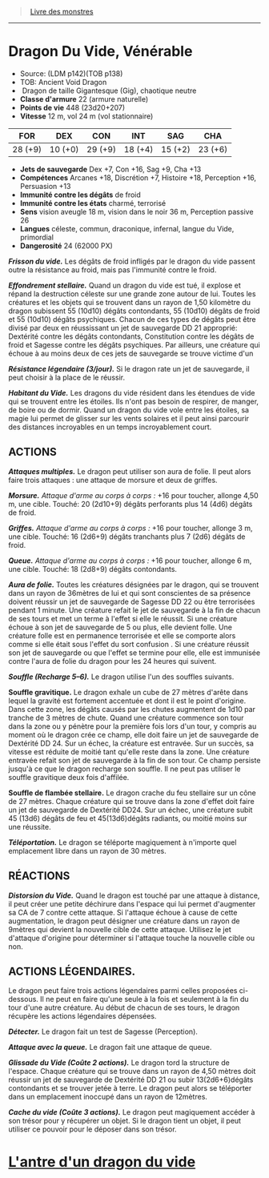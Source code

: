 ﻿> [Livre des monstres](tome_of_beasts_old.md)

---

# Dragon Du Vide, Vénérable

- Source: (LDM p142)(TOB p138)
- TOB: Ancient Void Dragon
-  Dragon de taille Gigantesque (Gig), chaotique neutre
- **Classe d'armure** 22 (armure naturelle)
- **Points de vie** 448 (23d20+207)
- **Vitesse** 12 m, vol 24 m (vol stationnaire)

|FOR|DEX|CON|INT|SAG|CHA|
|---|---|---|---|---|---|
|28 (+9)|10 (+0)|29 (+9)|18 (+4)|15 (+2)|23 (+6)|

- **Jets de sauvegarde** Dex +7, Con +16, Sag +9, Cha +13
- **Compétences** Arcanes +18, Discrétion +7, Histoire +18, Perception +16, Persuasion +13
- **Immunité contre les dégâts** de froid
- **Immunité contre les états** charmé, terrorisé
- **Sens** vision aveugle 18 m, vision dans le noir 36 m, Perception passive 26
- **Langues** céleste, commun, draconique, infernal, langue du Vide, primordial
- **Dangerosité** 24 (62000 PX)

**_Frisson du vide._** Les dégâts de froid infligés par le dragon du vide passent outre la résistance au froid, mais pas l'immunité contre le froid.

**_Effondrement stellaire._** Quand un dragon du vide est tué, il explose et répand la destruction céleste sur une grande zone autour de lui. Toutes les créatures et les objets qui se trouvent dans un rayon de 1,50 kilomètre du dragon subissent 55 (10d10) dégâts contondants, 55 (10d10) dégâts de froid et 55 (10d10) dégâts psychiques. Chacun de ces types de dégâts peut être divisé par deux en réussissant un jet de sauvegarde DD 21 approprié: Dextérité contre les dégâts contondants, Constitution contre les dégâts de froid et Sagesse contre les dégâts psychiques. Par ailleurs, une créature qui échoue à au moins deux de ces jets de sauvegarde se trouve victime d'un

**_Résistance légendaire (3/jour)._** Si le dragon rate un jet de sauvegarde, il peut choisir à la place de le réussir.

**_Habitant du Vide._** Les dragons du vide résident dans les étendues de vide qui se trouvent entre les étoiles. Ils n'ont pas besoin de respirer, de manger, de boire ou de dormir. Quand un dragon du vide vole entre les étoiles, sa magie lui permet de glisser sur les vents solaires et il peut ainsi parcourir des distances incroyables en un temps incroyablement court.

## ACTIONS

**_Attaques multiples._** Le dragon peut utiliser son aura de folie. Il peut alors faire trois attaques : une attaque de morsure et deux de griffes.

**_Morsure._** _Attaque d'arme au corps à corps :_ +16 pour toucher, allonge 4,50 m, une cible. Touché: 20 (2d10+9) dégâts perforants plus 14 (4d6) dégâts de froid.

**_Griffes._** _Attaque d'arme au corps à corps :_ +16 pour toucher, allonge 3 m, une cible. Touché: 16 (2d6+9) dégâts tranchants plus 7 (2d6) dégâts de froid.

**_Queue._** _Attaque d'arme au corps à corps :_ +16 pour toucher, allonge 6 m, une cible. Touché: 18 (2d8+9) dégâts contondants.

**_Aura de folie._** Toutes les créatures désignées par le dragon, qui se trouvent dans un rayon de 36mètres de lui et qui sont conscientes de sa présence doivent réussir un jet de sauvegarde de Sagesse DD 22 ou être terrorisées pendant 1 minute. Une créature refait le jet de sauvegarde à la fin de chacun de ses tours et met un terme à l'effet si elle le réussit. Si une créature échoue à son jet de sauvegarde de 5 ou plus, elle devient folle. Une créature folle est en permanence terrorisée et elle se comporte alors comme si elle était sous l'effet du sort confusion . Si une créature réussit son jet de sauvegarde ou que l'effet se termine pour elle, elle est immunisée contre l'aura de folie du dragon pour les 24 heures qui suivent.

**_Souffle (Recharge 5–6)._** Le dragon utilise l'un des souffles suivants.

**Souffle gravitique.** Le dragon exhale un cube de 27 mètres d'arête dans lequel la gravité est fortement accentuée et dont il est le point d'origine. Dans cette zone, les dégâts causés par les chutes augmentent de 1d10 par tranche de 3 mètres de chute. Quand une créature commence son tour dans la zone ou y pénètre pour la première fois lors d'un tour, y compris au moment où le dragon crée ce champ, elle doit faire un jet de sauvegarde de Dextérité DD 24. Sur un échec, la créature est entravée. Sur un succès, sa vitesse est réduite de moitié tant qu'elle reste dans la zone. Une créature entravée refait son jet de sauvegarde à la fin de son tour. Ce champ persiste jusqu'à ce que le dragon recharge son souffle. Il ne peut pas utiliser le souffle gravitique deux fois d'affilée.

**Souffle de flambée stellaire.** Le dragon crache du feu stellaire sur un cône de 27 mètres. Chaque créature qui se trouve dans la zone d'effet doit faire un jet de sauvegarde de Dextérité DD24. Sur un échec, une créature subit 45 (13d6) dégâts de feu et 45(13d6)dégâts radiants, ou moitié moins sur une réussite.

**_Téléportation._** Le dragon se téléporte magiquement à n'importe quel emplacement libre dans un rayon de 30 mètres.

## RÉACTIONS

**_Distorsion du Vide._** Quand le dragon est touché par une attaque à distance, il peut créer une petite déchirure dans l'espace qui lui permet d'augmenter sa CA de 7 contre cette attaque. Si l'attaque échoue à cause de cette augmentation, le dragon peut désigner une créature dans un rayon de 9mètres qui devient la nouvelle cible de cette attaque. Utilisez le jet d'attaque d'origine pour déterminer si l'attaque touche la nouvelle cible ou non.

## ACTIONS LÉGENDAIRES.

Le dragon peut faire trois actions légendaires parmi celles proposées ci-dessous. Il ne peut en faire qu'une seule à la fois et seulement à la fin du tour d'une autre créature. Au début de chacun de ses tours, le dragon récupère les actions légendaires dépensées.

**_Détecter._** Le dragon fait un test de Sagesse (Perception).

**_Attaque avec la queue._** Le dragon fait une attaque de queue.

**_Glissade du Vide (Coûte 2 actions)._**  Le dragon tord la structure de l'espace. Chaque créature qui se trouve dans un rayon de 4,50 mètres doit réussir un jet de sauvegarde de Dextérité DD 21 ou subir 13(2d6+6)dégâts contondants et se trouver jetée à terre. Le dragon peut alors se téléporter dans un emplacement inoccupé dans un rayon de 12mètres.

**_Cache du vide (Coûte 3 actions)._** Le dragon peut magiquement accéder à son trésor pour y récupérer un objet. Si le dragon tient un objet, il peut utiliser ce pouvoir pour le déposer dans son trésor.

# [L'antre d'un dragon du vide](tome_of_beasts_lantre_dun_dragon_du_vide.md)

